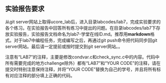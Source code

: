 ##  实验报告要求 

从git server网站上取得ucore_lab后，进入目录labcodes/lab7，完成实验要求的各个练习。在实验报告中回答所有练习中提出的问题。在目录labcodes/lab7下存放实验报告，实验报告文档命名为lab7-学堂在线ID.md。推荐用**markdown**格式。对于lab7中编程任务，完成编写之后，再通过git  push命令把代码同步回git server网站。最后请一定提前或按时提交到git server网站。。

注意有“LAB7”的注释，主要是修改condvar.c和check\_sync.c中的内容。代码中所有需要完成的地方challenge除外）都有“LAB7”和“YOUR
CODE”的注释，请在提交时特别注意保持注释，并将“YOUR
CODE”替换为自己的学号，并且将所有标有对应注释的部分填上正确的代码。


